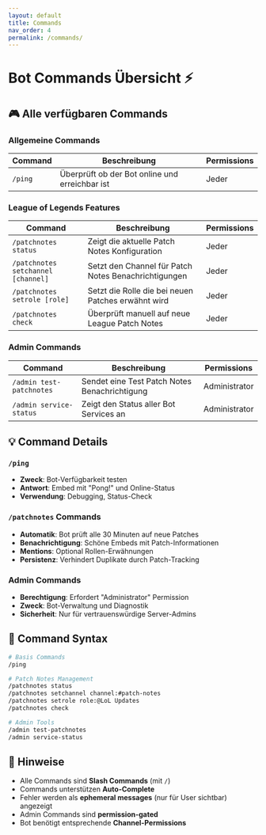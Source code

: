 ```yaml
---
layout: default
title: Commands
nav_order: 4
permalink: /commands/
---
```


# Bot Commands Übersicht ⚡

## 🎮 Alle verfügbaren Commands

### Allgemeine Commands

| Command | Beschreibung | Permissions |
|---------|--------------|-------------|
| `/ping` | Überprüft ob der Bot online und erreichbar ist | Jeder |

### League of Legends Features

| Command | Beschreibung | Permissions |
|---------|--------------|-------------|
| `/patchnotes status` | Zeigt die aktuelle Patch Notes Konfiguration | Jeder |
| `/patchnotes setchannel [channel]` | Setzt den Channel für Patch Notes Benachrichtigungen | Jeder |
| `/patchnotes setrole [role]` | Setzt die Rolle die bei neuen Patches erwähnt wird | Jeder |
| `/patchnotes check` | Überprüft manuell auf neue League Patch Notes | Jeder |

### Admin Commands

| Command | Beschreibung | Permissions |
|---------|--------------|-------------|
| `/admin test-patchnotes` | Sendet eine Test Patch Notes Benachrichtigung | Administrator |
| `/admin service-status` | Zeigt den Status aller Bot Services an | Administrator |

## 💡 Command Details

### `/ping`
- **Zweck**: Bot-Verfügbarkeit testen
- **Antwort**: Embed mit "Pong!" und Online-Status
- **Verwendung**: Debugging, Status-Check

### `/patchnotes` Commands
- **Automatik**: Bot prüft alle 30 Minuten auf neue Patches
- **Benachrichtigung**: Schöne Embeds mit Patch-Informationen
- **Mentions**: Optional Rollen-Erwähnungen
- **Persistenz**: Verhindert Duplikate durch Patch-Tracking

### Admin Commands
- **Berechtigung**: Erfordert "Administrator" Permission
- **Zweck**: Bot-Verwaltung und Diagnostik
- **Sicherheit**: Nur für vertrauenswürdige Server-Admins

## 🔧 Command Syntax

```bash
# Basis Commands
/ping

# Patch Notes Management
/patchnotes status
/patchnotes setchannel channel:#patch-notes
/patchnotes setrole role:@LoL Updates
/patchnotes check

# Admin Tools
/admin test-patchnotes
/admin service-status
```

## 📝 Hinweise

- Alle Commands sind **Slash Commands** (mit `/`)
- Commands unterstützen **Auto-Complete** 
- Fehler werden als **ephemeral messages** (nur für User sichtbar) angezeigt
- Admin Commands sind **permission-gated**
- Bot benötigt entsprechende **Channel-Permissions**
